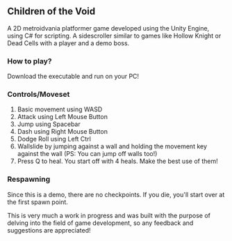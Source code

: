## Children of the Void 

A 2D metroidvania platformer game developed using the Unity Engine, using C# for scripting.
A sidescroller similar to games like Hollow Knight or Dead Cells with a player and a demo boss. 

### How to play?
Download the executable and run on your PC!

### Controls/Moveset 
1. Basic movement using WASD
2. Attack using Left Mouse Button
3. Jump using Spacebar
4. Dash using Right Mouse Button
5. Dodge Roll using Left Ctrl 
6. Wallslide by jumping against a wall and holding the movement key against the wall
(PS: You can jump off walls too!)
7. Press Q to heal. You start off with 4 heals. Make the best use of them!

### Respawning
Since this is a demo, there are no checkpoints. If you die, you'll start over at the first spawn point. 

This is very much a work in progress and was built with the purpose of delving into the field of game development, so any feedback and suggestions are appreciated!

